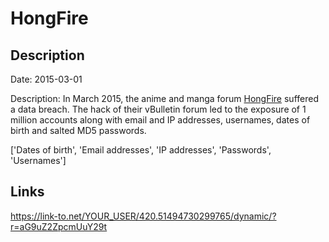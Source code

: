 # HongFire

## Description

Date: 2015-03-01

Description:
In March 2015, the anime and manga forum <a href="http://www.hongfire.com" target="_blank" rel="noopener">HongFire</a> suffered a data breach. The hack of their vBulletin forum led to the exposure of 1 million accounts along with email and IP addresses, usernames, dates of birth and salted MD5 passwords.


['Dates of birth', 'Email addresses', 'IP addresses', 'Passwords', 'Usernames']

## Links

https://link-to.net/YOUR_USER/420.51494730299765/dynamic/?r=aG9uZ2ZpcmUuY29t
